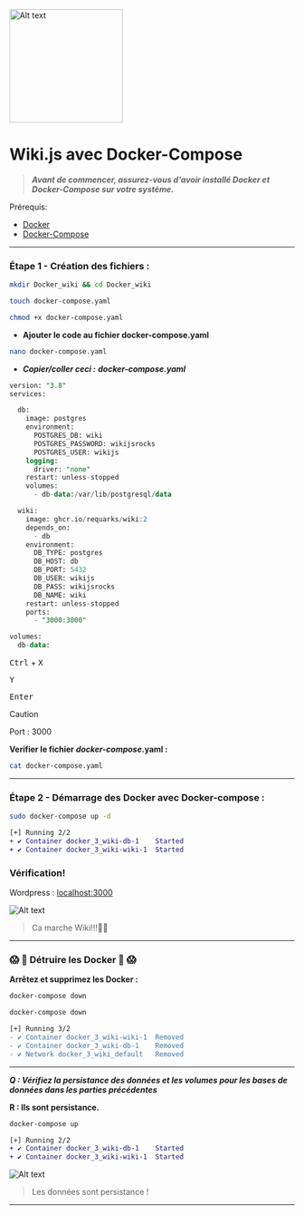 <img src="https://js.wiki/img/wikijs-full-2021.b840e376.svg" alt="Alt text" width="200">


#  Wiki.js avec Docker-Compose

> ***Avant de commencer, assurez-vous d'avoir installé Docker et Docker-Compose sur votre système.***

Prérequis:

- [Docker](https://docs.docker.com/engine/install/)
- [Docker-Compose](https://docs.docker.com/compose/install/)


---

### Étape 1 - Création des fichiers :

```bash
mkdir Docker_wiki && cd Docker_wiki
```
```bash
touch docker-compose.yaml
```
```bash
chmod +x docker-compose.yaml
```


- **Ajouter le code au fichier docker-compose.yaml**

```bash 
nano docker-compose.yaml
 ```
 - ***Copier/coller ceci :***
 ***docker-compose.yaml***

```sql
version: "3.8"
services:

  db:
    image: postgres
    environment:
      POSTGRES_DB: wiki
      POSTGRES_PASSWORD: wikijsrocks
      POSTGRES_USER: wikijs
    logging:
      driver: "none"
    restart: unless-stopped
    volumes:
      - db-data:/var/lib/postgresql/data

  wiki:
    image: ghcr.io/requarks/wiki:2
    depends_on:
      - db
    environment:
      DB_TYPE: postgres
      DB_HOST: db
      DB_PORT: 5432
      DB_USER: wikijs
      DB_PASS: wikijsrocks
      DB_NAME: wiki
    restart: unless-stopped
    ports:
      - "3000:3000"

volumes:
  db-data:
```
<kbd>Ctrl</kbd> + <kbd>X</kbd>

<kbd>Y</kbd>

<kbd>Enter</kbd>  

> [!CAUTION]
> Port : 3000

  **Verifier le fichier ***docker-compose***.yaml :**
```bash
cat docker-compose.yaml
```

---


### Étape 2 - Démarrage des Docker avec Docker-compose :
```bash
sudo docker-compose up -d
```
```diff
[+] Running 2/2
+ ✔ Container docker_3_wiki-db-1    Started
+ ✔ Container docker_3_wiki-wiki-1  Started
 ```

 ### Vérification!

Wordpress : [localhost:3000
](http://localhost:3000)


 ![Alt text](https://github.com/Plangloi/420-AJ5-RO_-Evaluation-Formative-1/blob/main/Photos/wiki.png?raw=true)
> Ca marche Wiki!!!🤘🏻 

---
### 😱 🚨 **Détruire les Docker** 🚨 😱

**Arrêtez et supprimez les Docker :**

```bash
docker-compose down
```
```diff
docker-compose down

[+] Running 3/2
- ✔ Container docker_3_wiki-wiki-1  Removed
- ✔ Container docker_3_wiki-db-1    Removed
- ✔ Network docker_3_wiki_default   Removed
```
---

***Q : Vérifiez la persistance des données et les volumes pour les bases de données dans les parties précédentes***

**R : Ils sont persistance.**

```bash
docker-compose up
```
```diff
[+] Running 2/2
+ ✔ Container docker_3_wiki-db-1    Started
+ ✔ Container docker_3_wiki-wiki-1  Started
```
 ![Alt text](https://github.com/Plangloi/420-AJ5-RO_-Evaluation-Formative-1/blob/main/Photos/wiki%20at%209.51.09%20PM.png?raw=true)
> Les données sont persistance !


---
